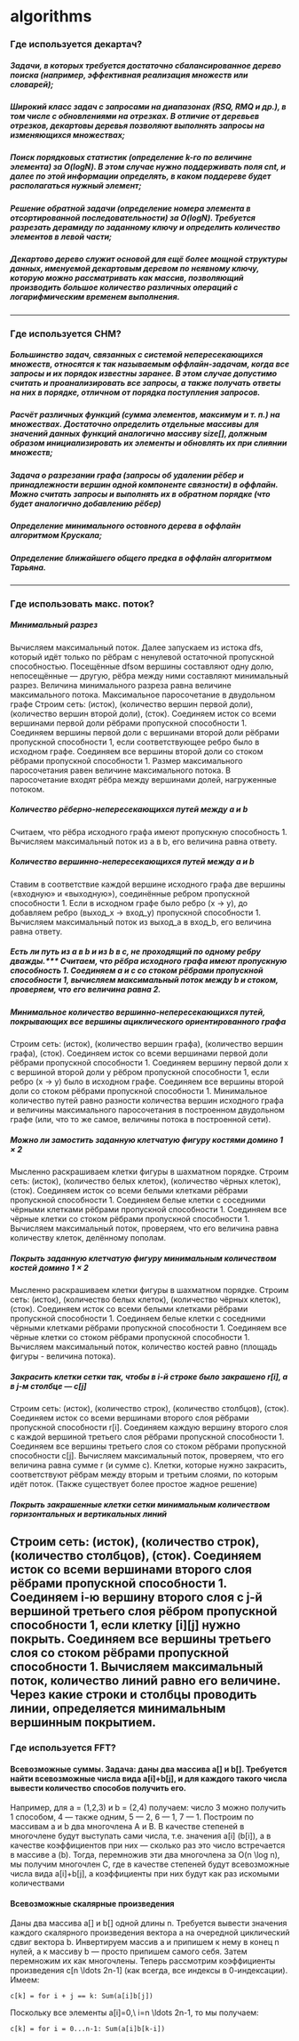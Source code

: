 # algorithms
### Где используется декартач?
##### Задачи, в которых требуется достаточно сбалансированное дерево поиска (например, эффективная реализация множеств или словарей);
##### Широкий класс задач с запросами на диапазонах (RSQ, RMQ и др.), в том числе с обновлениями на отрезках. В отличие от деревьев отрезков, декартовы деревья позволяют выполнять запросы на изменяющихся множествах;
##### Поиск порядковых статистик (определение k-го по величине элемента) за O(logN). В этом случае нужно поддерживать поля cnt, и далее по этой информации определять, в каком поддереве будет располагаться нужный элемент;
##### Решение обратной задачи (определение номера элемента в отсортированной последовательности) за O(logN). Требуется разрезать дерамиду по заданному ключу и определить количество элементов в левой части;
##### Декартово дерево служит основой для ещё более мощной структуры данных, именуемой декартовым деревом по неявному ключу, которую можно рассматривать как массив, позволяющий производить большое количество различных операций с логарифмическим временем выполнения.
---
### Где используется СНМ?
##### Большинство задач, связанных с системой непересекающихся множеств, относятся к так называемым оффлайн-задачам, когда все запросы и их порядок известны заранее. В этом случае допустимо считать и проанализировать все запросы, а также получать ответы на них в порядке, отличном от порядка поступления запросов.
##### Расчёт различных функций (сумма элементов, максимум и т. п.) на множествах. Достаточно определить отдельные массивы для значений данных функций аналогично массиву size[], должным образом инициализировать их элементы и обновлять их при слиянии множеств;
##### Задача о разрезании графа (запросы об удалении рёбер и принадлежности вершин одной компоненте связности) в оффлайн. Можно считать запросы и выполнять их в обратном порядке (что будет аналогично добавлению рёбер)
##### Определение минимального остовного дерева в оффлайн алгоритмом Крускала;
##### Определение ближайшего общего предка в оффлайн алгоритмом Тарьяна.
---
### Где использовать макс. поток?
##### Минимальный разрез 
Вычисляем максимальный поток. Далее запускаем из истока dfs, который идёт только по рёбрам с ненулевой остаточной пропускной способностью. Посещённые dfsом вершины составляют одну долю, непосещённые — другую, рёбра между ними составляют минимальный разрез. Величина минимального разреза равна величине максимального потока. Максимальное паросочетание в двудольном графе Строим сеть: (исток), (количество вершин первой доли), (количество вершин второй доли), (сток). Соединяем исток со всеми вершинами первой доли рёбрами пропускной способности 1. Соединяем вершины первой доли с вершинами второй доли рёбрами пропускной способности 1, если соответствующее ребро было в исходном графе. Соединяем все вершины второй доли со стоком рёбрами пропускной способности 1. Размер максимального паросочетания равен величине максимального потока. В паросочетание входят рёбра между вершинами долей, нагруженные потоком.
##### Количество рёберно-непересекающихся путей между a и b
Считаем, что рёбра исходного графа имеют пропускную способность 1. Вычисляем максимальный поток из a в b, его величина равна ответу.
##### Количество вершинно-непересекающихся путей между a и b
Ставим в соответствие каждой вершине исходного графа две вершины («входную» и «выходную»), соединённые ребром пропускной способности 1. Если в исходном графе было ребро (x → y), до добавляем ребро (выход_x → вход_y) пропускной способности 1. Вычисляем максимальный поток из выход_a в вход_b, его величина равна ответу.
##### Есть ли путь из a в b и из b в c, не проходящий по одному ребру дважды.*** Считаем, что рёбра исходного графа имеют пропускную способность 1. Соединяем a и c со стоком рёбрами пропускной способности 1, вычисляем максимальный поток между b и стоком, проверяем, что его величина равна 2.
##### Минимальное количество вершинно-непересекающихся путей, покрывающих все вершины ациклического ориентированного графа
Строим сеть: (исток), (количество вершин графа), (количество вершин графа), (сток). Соединяем исток со всеми вершинами первой доли рёбрами пропускной способности 1. Соединяем вершину первой доли x с вершиной второй доли y рёбром пропускной способности 1, если ребро (x → y) было в исходном графе. Соединяем все вершины второй доли со стоком рёбрами пропускной способности 1. Минимальное количество путей равно разности количества вершин исходного графа и величины максимального паросочетания в построенном двудольном графе (или, что то же самое, величины потока в построенной сети).
##### Можно ли замостить заданную клетчатую фигуру костями домино 1 × 2
Мысленно раскрашиваем клетки фигуры в шахматном порядке. Строим сеть: (исток), (количество белых клеток), (количество чёрных клеток), (сток). Соединяем исток со всеми белыми клетками рёбрами пропускной способности 1. Соединяем белые клетки с соседними чёрными клетками рёбрами пропускной способности 1. Соединяем все чёрные клетки со стоком рёбрами пропускной способности 1. Вычисляем максимальный поток, проверяем, что его величина равна количеству клеток, делённому пополам.
##### Покрыть заданную клетчатую фигуру минимальным количеством костей домино 1 × 2
Мысленно раскрашиваем клетки фигуры в шахматном порядке. Строим сеть: (исток), (количество белых клеток), (количество чёрных клеток), (сток). Соединяем исток со всеми белыми клетками рёбрами пропускной способности 1. Соединяем белые клетки с соседними чёрными клетками рёбрами пропускной способности 1. Соединяем все чёрные клетки со стоком рёбрами пропускной способности 1. Вычисляем максимальный поток, количество костей равно (площадь фигуры - величина потока).
##### Закрасить клетки сетки так, чтобы в i-й строке было закрашено r[i], а в j-м столбце — c[j]

Строим сеть: (исток), (количество строк), (количество столбцов), (сток). Соединяем исток со всеми вершинами второго слоя рёбрами пропускной способности r[i]. Соединяем каждую вершину второго слоя с каждой вершиной третьего слоя рёбрами пропускной способности 1. Соединяем все вершины третьего слоя со стоком рёбрами пропускной способности c[j]. Вычисляем максимальный поток, проверяем, что его величина равна сумме r (и сумме c). Клетки, которые нужно закрасить, соответствуют рёбрам между вторым и третьим слоями, по которым идёт поток. (Также существует более простое жадное решение)
##### Покрыть закрашенные клетки сетки минимальным количеством горизонтальных и вертикальных линий
Строим сеть: (исток), (количество строк), (количество столбцов), (сток). Соединяем исток со всеми вершинами второго слоя рёбрами пропускной способности 1. Соединяем i-ю вершину второго слоя с j-й вершиной третьего слоя рёбром пропускной способности 1, если клетку [i][j] нужно покрыть. Соединяем все вершины третьего слоя со стоком рёбрами пропускной способности 1. Вычисляем максимальный поток, количество линий равно его величине. Через какие строки и столбцы проводить линии, определяется минимальным вершинным покрытием.
---
### Где используется FFT?
#### Всевозможные суммы. Задача: даны два массива a[] и b[]. Требуется найти всевозможные числа вида a[i]+b[j], и для каждого такого числа вывести количество способов получить его.
Например, для a = (1,2,3) и b = (2,4) получаем: число 3 можно получить 1 способом, 4 — также одним, 5 — 2, 6 — 1, 7 — 1.
Построим по массивам a и b два многочлена A и B. В качестве степеней в многочлене будут выступать сами числа, т.е. значения a[i] (b[i]), а в качестве коэффициентов при них — сколько раз это число встречается в массиве a (b).
Тогда, перемножив эти два многочлена за O(n \log n), мы получим многочлен C, где в качестве степеней будут всевозможные числа вида a[i]+b[j], а коэффициенты при них будут как раз искомыми количествами
#### Всевозможные скалярные произведения
Даны два массива a[] и b[] одной длины n. Требуется вывести значения каждого скалярного произведения вектора a на очередной циклический сдвиг вектора b.
Инвертируем массив a и припишем к нему в конец n нулей, а к массиву b — просто припишем самого себя. Затем перемножим их как многочлены. Теперь рассмотрим коэффициенты произведения c[n \ldots 2n-1] (как всегда, все индексы в 0-индексации). Имеем:
```
c[k] = for i + j == k: Sum(a[i]b[j])
```
Поскольку все элементы a[i]=0,\ i=n \ldots 2n-1, то мы получаем:
```
c[k] = for i = 0...n-1: Sum(a[i]b[k-i])
```
